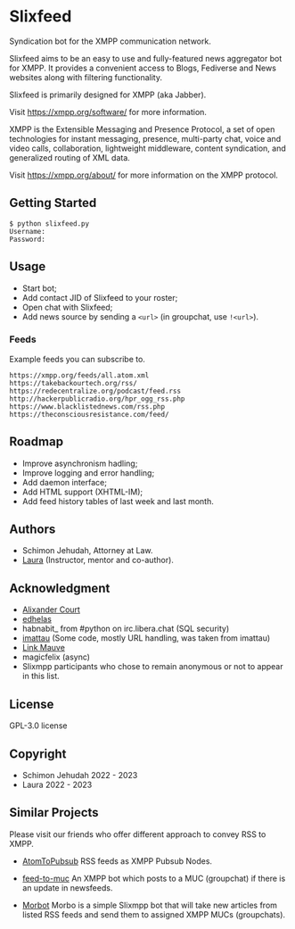 # Slixfeed
Syndication bot for the XMPP communication network.

Slixfeed aims to be an easy to use and fully-featured news aggregator bot for XMPP. It provides a convenient access to Blogs, Fediverse and News websites along with filtering functionality.

Slixfeed is primarily designed for XMPP (aka Jabber).

Visit https://xmpp.org/software/ for more information.

XMPP is the Extensible Messaging and Presence Protocol, a set of open technologies for instant messaging, presence, multi-party chat, voice and video calls, collaboration, lightweight middleware, content syndication, and generalized routing of XML data.

Visit https://xmpp.org/about/ for more information on the XMPP protocol.

## Getting Started
```
$ python slixfeed.py
Username: 
Password: 
```

## Usage
- Start bot;
- Add contact JID of Slixfeed to your roster;
- Open chat with Slixfeed;
- Add news source by sending a `<url>` (in groupchat, use `!<url>`).

### Feeds
Example feeds you can subscribe to.
```
https://xmpp.org/feeds/all.atom.xml
https://takebackourtech.org/rss/
https://redecentralize.org/podcast/feed.rss
http://hackerpublicradio.org/hpr_ogg_rss.php
https://www.blacklistednews.com/rss.php
https://theconsciousresistance.com/feed/
```

## Roadmap
- Improve asynchronism hadling;
- Improve logging and error handling;
- Add daemon interface;
- Add HTML support (XHTML-IM);
- Add feed history tables of last week and last month.

## Authors
- Schimon Jehudah, Attorney at Law.
- [Laura](xmpp:lauranna@404.city) (Instructor, mentor and co-author).

## Acknowledgment
- [Alixander Court](https://alixandercourt.com/)
- [edhelas](https://github.com/edhelas/atomtopubsub)
- habnabit_ from #python on irc.libera.chat (SQL security)
- [imattau](https://github.com/imattau/atomtopubsub) (Some code, mostly URL handling, was taken from imattau)
- [Link Mauve](https://linkmauve.fr/contact.xhtml)
- magicfelix (async)
- Slixmpp participants who chose to remain anonymous or not to appear in this list.

## License
GPL-3.0 license

## Copyright
- Schimon Jehudah 2022 - 2023
- Laura 2022 - 2023

## Similar Projects
Please visit our friends who offer different approach to convey RSS to XMPP.

* [AtomToPubsub](https://github.com/imattau/atomtopubsub)
RSS feeds as XMPP Pubsub Nodes.

* [feed-to-muc](https://salsa.debian.org/mdosch/feed-to-muc)
An XMPP bot which posts to a MUC (groupchat) if there is an update in newsfeeds.

* [Morbot](https://codeberg.org/TheCoffeMaker/Morbot)
Morbo is a simple Slixmpp bot that will take new articles from listed RSS feeds and send them to assigned XMPP MUCs (groupchats).
